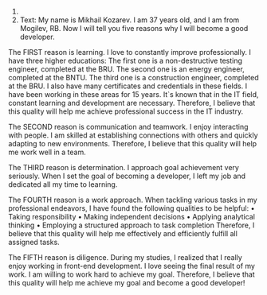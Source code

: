 1)
2) Text:
My name is Mikhail Kozarev. I am 37 years old, and I am from Mogilev, RB.
Now I will tell you five reasons why I will become a good developer.

The FIRST reason is learning.
I love to constantly improve professionally. I have three higher educations:
The first one is a non-destructive testing engineer, completed at the BRU.
The second one is an energy engineer, completed at the BNTU.
The third one is a construction engineer, completed at the BRU.
I also have many certificates and credentials in these fields.
I have been working in these areas for 15 years.
It`s known that in the IT field, constant learning and development are necessary.
Therefore, I believe that this quality will help me achieve professional success in the IT industry.

The SECOND reason is communication and teamwork.
I enjoy interacting with people.
I am skilled at establishing connections with others and quickly adapting to new environments.
Therefore, I believe that this quality will help me work well in a team.

The THIRD reason is determination.
I approach goal achievement very seriously. When I set the goal of becoming a developer, I left my job and dedicated all my time to learning.

The FOURTH reason is a work approach.
When tackling various tasks in my professional endeavors, I have found the following qualities to be helpful:
• Taking responsibility
• Making independent decisions
• Applying analytical thinking
• Employing a structured approach to task completion
Therefore, I believe that this quality will help me effectively and efficiently fulfill all assigned tasks.

The FIFTH reason is diligence.
During my studies, I realized that I really enjoy working in front-end development. I love seeing the final result of my work. I am willing to work hard to achieve my goal.
Therefore, I believe that this quality will help me achieve my goal and become a good developer!



